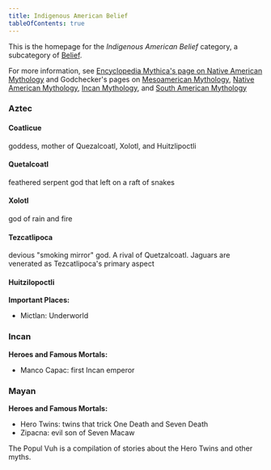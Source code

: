 ```yaml
---
title: Indigenous American Belief
tableOfContents: true
---
```


This is the homepage for the *Indigenous American Belief* category, a subcategory of [Belief](../index.html).

For more information, see [Encyclopedia Mythica's page on Native American Mythology](https://pantheon.org/mythology/native_american/) and Godchecker's pages on [Mesoamerican Mythology](https://www.godchecker.com/mesoamerican-mythology/), [Native American Mythology](https://www.godchecker.com/native-american-mythology/), [Incan Mythology](https://www.godchecker.com/inca-mythology/), and [South American Mythology](https://www.godchecker.com/south-american-mythology/)

### Aztec

#### Coatlicue

goddess, mother of Quezalcoatl, Xolotl, and Huitzlipoctli

#### Quetalcoatl

feathered serpent god that left on a raft of snakes

#### Xolotl

god of rain and fire

#### Tezcatlipoca

devious "smoking mirror" god. A rival of Quetzalcoatl. Jaguars are venerated as Tezcatlipoca's primary aspect

#### Huitzilopoctli

**Important Places:**

- Mictlan: Underworld

### Incan

**Heroes and Famous Mortals:**

- Manco Capac: first Incan emperor

### Mayan

**Heroes and Famous Mortals:**

- Hero Twins: twins that trick One Death and Seven Death
- Zipacna: evil son of Seven Macaw

The Popul Vuh is a compilation of stories about the Hero Twins and other myths.
